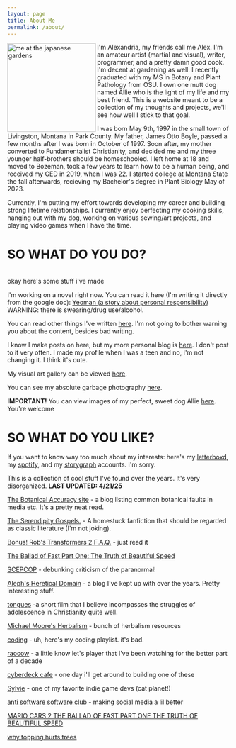 ```yaml
---
layout: page
title: About Me
permalink: /about/
---
```


<img src="https://i.imgur.com/612Gt06.jpg" align="left" width="200" alt="me at the japanese gardens">I'm Alexandria, my friends call me Alex. I'm an amateur artist (martial and visual), writer, programmer, and a pretty damn good cook. I'm decent at gardening as well. I recently graduated with my MS in Botany and Plant Pathology from OSU. I own one mutt dog named Allie who is the light of my life and my best friend. This is a website meant to be a collection of my thoughts and projects, we'll see how well I stick to that goal.<br>

I was born May 9th, 1997 in the small town of Livingston, Montana in Park County. My father, James Otto Boyle, passed a few months after I was born in October of 1997. Soon after, my mother converted to Fundamentalist Christianity, and decided me and my three younger half-brothers should be homeschooled. I left home at 18 and moved to Bozeman, took a few years to learn how to be a human being, and received my GED in 2019, when I was 22. I started college at Montana State the fall afterwards, recieving my Bachelor's degree in Plant Biology May of 2023.<br>

Currently, I'm putting my effort towards developing my career and building strong lifetime relationships. I currently enjoy perfecting my cooking skills, hanging out with my dog, working on various sewing/art projects, and playing video games when I have the time. <br>
 
<h1>SO WHAT DO YOU DO?</h1>

<br>okay here's some stuff i've made<br>

I'm working on a novel right now. You can read it here (I'm writing it directly from the google doc): [Yeoman (a story about personal responsibility)](https://docs.google.com/document/d/1rm6kG8GmP_clOuyjX1ycqG9OyGlxxnhr61bwveq7qPo/edit?usp=sharing) WARNING: there is swearing/drug use/alcohol.<br>

You can read other things I've written [here](https://www.wattpad.com/user/mathewbroderick). I'm not going to bother warning you about the content, besides bad writing.<br>

I know I make posts on here, but my more personal blog is [here](https://alexandrithymia.blogspot.com/). I don't post to it very often. I made my profile when I was a teen and no, I'm not changing it. I think it's cute. <br>

My visual art gallery can be viewed [here](https://imgur.com/a/4ox4bzM).<br>

You can see my absolute garbage photography [here](https://www.flickr.com/photos/202656842@N07/).

**IMPORTANT!** You can view images of my perfect, sweet dog Allie [here](https://imgur.com/a/gcKJoUR). You're welcome<br>

<h1>SO WHAT DO YOU LIKE?</h1>

If you want to know way too much about my interests: here's my [letterboxd](https://letterboxd.com/mathewbroderick/), my [spotify](https://open.spotify.com/user/strawberrybacon), and my [storygraph](https://app.thestorygraph.com/profile/mathewbroderick) accounts. I'm sorry.

This is a collection of cool stuff I've found over the years. It's very disorganized. **LAST UPDATED: 4/21/25**<br>

<a href="http://www.botanicalaccuracy.com/">The Botanical Accuracy site</a> - a blog listing common botanical faults in media etc. It's a pretty neat read.<br>

<a href="https://archiveofourown.org/works/335176">The Serendipity Gospels.</a> - A homestuck fanfiction that should be regarded as classic literature (I'm not joking).<br>

<a href="https://www.toplessrobot.com/2009/06/bonus_robs_transformers_2_faqs.php">Bonus! Rob's Transformers 2 F.A.Q.</a> - just read it<br>

<a href="https://www.youtube.com/watch?v=47nw3d05fUU">The Ballad of Fast Part One: The Truth of Beautiful Speed</a><br>

<a href="https://www.debunkingskeptics.com/">SCEPCOP</a> - debunking criticism of the paranormal!<br>

<a href="https://mythoughtsbornfromfire.wordpress.com/">Aleph's Heretical Domain</a> - a blog I've kept up with over the years. Pretty interesting stuff.<br>

<a href="https://vimeo.com/86385229">tongues</a> -a short film that I believe incompasses the struggles of adolescence in Christianity quite well.

<a href="https://www.swsbm.com/HOMEPAGE/HomePage.html">Michael Moore's Herbalism</a> - bunch of herbalism resources  <br>

<a href="https://www.youtube.com/watch?v=oG2I17Zm8kI&list=PLOl74FWb3AyCuOeZeUOmSNoQE8h71-uA7">coding</a> - uh, here's my coding playlist. it's bad.

<a href="https://www.youtube.com/user/raocow/videos">raocow</a> - a little know let's player that I've been watching for the better part of a decade

<a href="https://cyberdeck.cafe/">cyberdeck cafe</a> - one day i'll get around to building one of these

<a href="https://sylvie.website/">Sylvie</a> - one of my favorite indie game devs (cat planet!)

<a href="https://antisoftware.club/">anti software software club</a> - making social media a lil better

<a href="https://www.youtube.com/watch?v=47nw3d05fUU">MARIO CARS 2 THE BALLAD OF FAST PART ONE THE TRUTH OF BEAUTIFUL SPEED</a>

<a href="https://www.treesaregood.org/Portals/0/TreesAreGood_Why%20Topping%20Hurts_0321.pdf">why topping hurts trees</a>

